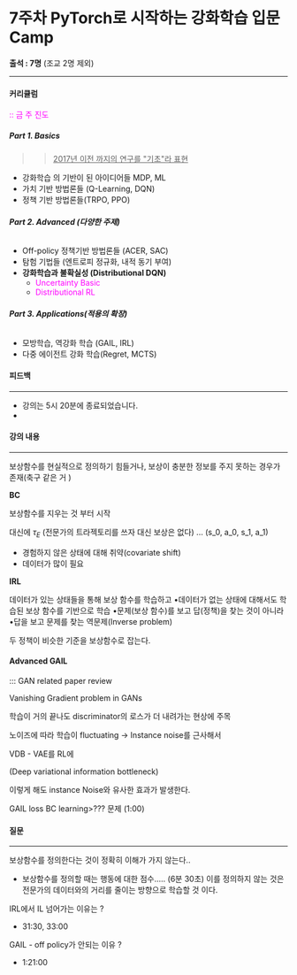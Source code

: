 # 7주차 PyTorch로 시작하는 강화학습 입문 Camp

**출석 : 7명** (조교 2명 제외)

------

#### 커리큘럼

<span style="color:magenta">:: 금 주 진도 </span>

##### **Part 1. Basics**

> > <u>2017년 이전 까지의 연구를 "기초"라 표현</u>

-  강화학습 의 기반이 된 아이디어들 MDP, ML
-  가치 기반 방법론들 (Q-Learning, DQN)
-  정책 기반 방법론들(TRPO, PPO)

###### **Part 2. Advanced (다양한 주제)**

- Off-policy 정책기반 방법론들 (ACER, SAC)
- 탐험 기법들 (엔트로피 정규화, 내적 동기 부여)
- **강화학습과 불확실성 (Distributional DQN)**
  - <span style="color:magenta">Uncertainty Basic </span>
  - <span style="color:magenta">Distributional RL</span>

###### **Part 3. Applications(적용의 확장)**

- 모방학습, 역강화 학습 (GAIL, IRL)
- 다중 에이전트 강화 학습(Regret, MCTS)

#### 피드백 

------

- 강의는 5시 20분에 종료되었습니다. 
- 

#### 강의 내용 

------

보상함수를 현실적으로 정의하기 힘들거나, 보상이 충분한 정보를 주지 못하는 경우가 존재(축구 같은 거 )

**BC**

보상함수를 지우는 것 부터 시작 

대신에 $\tau_E$ (전문가의 트라젝토리를 쓰자 대신 보상은 없다)  ... (s_0, a_0, s_1, a_1)

- 경험하지 않은 상태에 대해 취약(covariate shift)
- 데이터가 많이 필요

**IRL**

 데이터가 있는 상태들을 통해 보상 함수를 학습하고
•데이터가 없는 상태에 대해서도 학습된 보상 함수를 기반으로 학습
•문제(보상 함수)를 보고 답(정책)을 찾는 것이 아니라
•답을 보고 문제를 찾는 역문제(Inverse problem)

두 정책이 비슷한 기준을 보상함수로 잡는다. 



#### Advanced GAIL

::: GAN related paper review 

Vanishing Gradient problem in GANs

학습이 거의 끝나도 discriminator의 로스가 더 내려가는 현상에 주목 

노이즈에 따라 학습이 fluctuating -> Instance noise를 근사해서 



VDB - VAE를 RL에 

(Deep variational information bottleneck)

이렇게 해도 instance Noise와 유사한 효과가 발생한다. 



GAIL loss BC learning>??? 문제 (1:00)

#### 질문

---

보상함수를 정의한다는 것이 정확히 이해가 가지 않는다.. 

- 보상함수를 정의할 때는 행동에 대한 점수..... (6분 30초) 이를 정의하지 않는 것은 전문가의 데이터와의 거리를 줄이는 방향으로 학습할 것 이다. 

IRL에서 IL 넘어가는 이유는 ?

- 31:30, 33:00

GAIL - off policy가 안되는 이유 ? 

- 1:21:00

